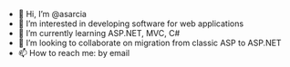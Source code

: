 - 👋 Hi, I’m @asarcia
- 👀 I’m interested in developing software for web applications
- 🌱 I’m currently learning ASP.NET, MVC, C#
- 💞️ I’m looking to collaborate on migration from classic ASP to ASP.NET
- 📫 How to reach me: by email

<!---
asarcia/asarcia is a ✨ special ✨ repository because its `README.md` (this file) appears on your GitHub profile.
You can click the Preview link to take a look at your changes.
--->
